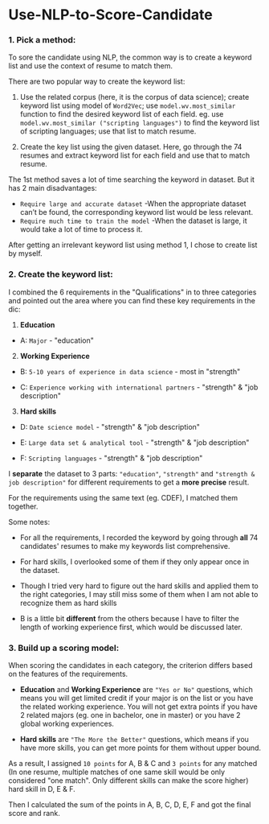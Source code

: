 # Use-NLP-to-Score-Candidate
### 1. Pick a method:
To sore the candidate using NLP, the common way is to create a keyword list and use the context of resume to match them.

There are two popular way to create the keyword list:
1. Use the related corpus (here, it is the corpus of data science); create keyword list using model of `Word2Vec`; use `model.wv.most_similar` function to find the desired keyword list of each field. eg. use 
`model.wv.most_similar ("scripting languages")` to find the keyword list of scripting languages; use that list to match resume.


2. Create the key list using the given dataset. Here, go through the 74 resumes and extract keyword list for each field and use that to match resume.

The 1st method saves a lot of time searching the keyword in dataset. But it has 2 main disadvantages:
- `Require large and accurate dataset` -When the appropriate dataset can’t be found, the corresponding keyword list would be less relevant.
- `Require much time to train the model` -When the dataset is large, it would take a lot of time to process it.

After getting an irrelevant keyword list using method 1, I chose to create list by myself.

### 2. Create the keyword list:
I combined the 6 requirements in the "Qualifications" in to three categories and pointed out the area where you can find these key requirements in the dic:


1. **Education**



- A: `Major` - "education"


2. **Working Experience**


- B: `5-10 years of experience in data science` - most in "strength"

- C: `Experience working with international partners` - "strength" & "job description"



3. **Hard skills**


- D: `Date science model`  - "strength" & "job description"

- E: `Large data set & analytical tool`  - "strength" & "job description"

- F: `Scripting languages`  - "strength" & "job description"

I **separate** the dataset to 3 parts: `"education"`, `"strength"` and `"strength & job description"` for different requirements to get a **more precise** result.

For the requirements using the same text (eg. CDEF), I matched them together.

Some notes:
- For all the requirements, I recorded the keyword by going through **all** 74 candidates' resumes to make my keywords list comprehensive.


- For hard skills, I overlooked some of them if they only appear once in the dataset. 


- Though I tried very hard to figure out the hard skills and applied them to the right categories, I may still miss some of them when I am not able to recognize them as hard skills


- B is a little bit **different** from the others because I have to filter the length of working experience first, which would be discussed later.

### 3. Build up a scoring model:
When scoring the candidates in each category, the criterion differs based on the features of the requirements.

- **Education** and **Working Experience** are `"Yes or No"` questions, which means you will get limited credit if your major is on the list or you have the related working experience. You will not get extra points if you have 2 related majors (eg. one in bachelor, one in master) or you have 2 global working experiences.


- **Hard skills** are `"The More the Better"` questions, which means if you have more skills, you can get more points for them without upper bound.

As a result, I assigned `10 points` for A, B & C and `3 points` for any matched (In one resume, multiple matches of one same skill would be only considered "one match". Only different skills can make the score higher) hard skill in D, E & F.

Then I calculated the sum of the points in A, B, C, D, E, F and got the final score and rank.
